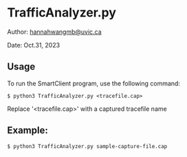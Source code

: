 # TrafficAnalyzer.py

Author: hannahwangmb@uvic.ca

Date: Oct.31, 2023

## Usage

To run the SmartClient program, use the following command:

    $ python3 TrafficAnalyzer.py <tracefile.cap>

Replace '<tracefile.cap>' with a captured tracefile name

## Example:

    $ python3 TrafficAnalyzer.py sample-capture-file.cap
